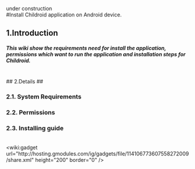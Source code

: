 under construction
<br />
#Install Childroid application on Android device.



## 1.Introduction ##
##### <i>This wiki show the requirements need for install the application, permissions which want to run the application and installation steps for Childroid.  </i> #####
<br />
## 2.Details ##

### 2.1. System Requirements ###
### 2.2. Permissions ###
### 2.3. Installing guide ###

<br />
&lt;wiki:gadget url="http://hosting.gmodules.com/ig/gadgets/file/114106773607558272009/share.xml" height="200" border="0" /&gt;